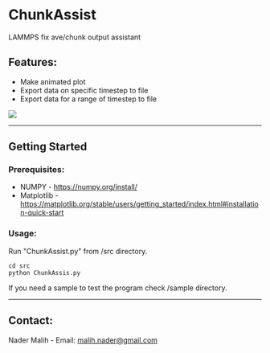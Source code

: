# ChunkAssist
LAMMPS fix ave/chunk output assistant

## Features:
- Make animated plot
- Export data on specific timestep to file
- Export data for a range of timestep to file

![](https://iili.io/H8TfJqb.gif)

------------------------------------------------------------------
## Getting Started
### Prerequisites:
- NUMPY - https://numpy.org/install/
- Matplotlib - https://matplotlib.org/stable/users/getting_started/index.html#installation-quick-start

### Usage:
Run "ChunkAssist.py" from /src directory.

```
cd src
python ChunkAssis.py 
```

If you need a sample to test the program check /sample directory.

------------------------------------------------------------------
## Contact:
Nader Malih - Email: malih.nader@gmail.com
